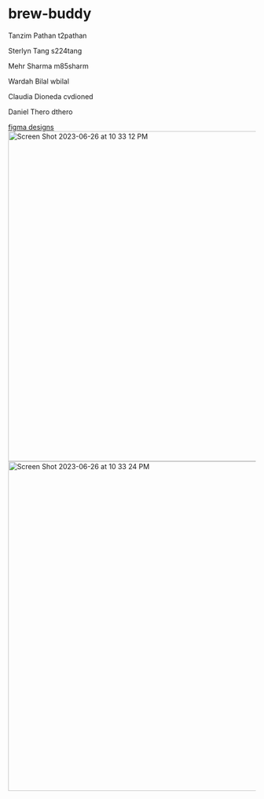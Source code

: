# brew-buddy


Tanzim Pathan 
t2pathan 

Sterlyn Tang 
s224tang 

Mehr Sharma 
m85sharm 

Wardah Bilal 
wbilal 

Claudia Dioneda 
cvdioned 

Daniel Thero 
dthero 


[figma designs](https://www.figma.com/file/TxGpbu1xOFgAXMQcKgKH01/Recipe-Page?type=design&node-id=0-1&mode=design)
<img width="671" alt="Screen Shot 2023-06-26 at 10 33 12 PM" src="https://github.com/sterlyn-t/brew-buddy/assets/59990709/ad52f76a-fced-4989-8f38-32b2e656a71b">
<img width="670" alt="Screen Shot 2023-06-26 at 10 33 24 PM" src="https://github.com/sterlyn-t/brew-buddy/assets/59990709/1a095cdc-607e-44a0-8bea-eeb24538d7b3">

